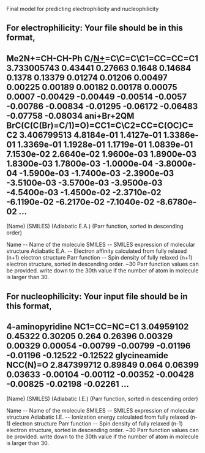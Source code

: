 Final model for predicting electrophilicity and nucleophilicity


For electrophilicity:
Your file should be in this format,
------------------------------------------------------
Me2N+=CH-CH-Ph  C/[N+](C)=C\C=C\C1=CC=CC=C1  3.733005743 0.43441  0.27663  0.1648   0.14684  0.1378   0.13379  0.01274  0.01206 0.00497  0.00225  0.00189  0.00182  0.00178  0.00075  0.0007  -0.00429  -0.00449 -0.00514 -0.0057  -0.00786 -0.00834 -0.01295 -0.06172 -0.06483 -0.07758 -0.08034
ani+Br+2QM BrC(C(C(Br)=C/1)=O)=CC1=C\C2=CC=C(OC)C=C2  3.406799513  4.8184e-01  1.4127e-01  1.3386e-01  1.3369e-01  1.1928e-01  1.1719e-01 1.0839e-01  7.1530e-02  2.6640e-02  1.9600e-03  1.8900e-03  1.8300e-03 1.7800e-03 -1.0000e-04 -3.8000e-04 -1.5900e-03 -1.7400e-03 -2.3900e-03  -3.5100e-03 -3.5700e-03 -3.9500e-03 -4.5400e-03 -1.4500e-02 -2.3710e-02  -6.1190e-02 -6.2170e-02 -7.1040e-02 -8.6780e-02
...
------------------------------------------------------
  (Name)      (SMILES)   (Adiabatic E.A.)  (Parr function, sorted in descending order)

Name -- Name of the molecule
SMILES -- SMILES expression of molecular structure
Adiabatic E.A. -- Electron affinity calculated from fully relaxed (n+1) electron structure
Parr function -- Spin density of fully relaxed (n+1) electron structure, sorted in descending order. 
                 ~30 Parr function values can be provided. write down to the 30th value if the number of atom in molecule is larger than 30.


For nucleophilicity:
Your input file should be in this format,
------------------------------------------------------
4-aminopyridine  NC1=CC=NC=C1  3.04959102  0.45322  0.30205  0.264    0.26396  0.00329  0.00329  0.00054 -0.00799 -0.00799 -0.01196 -0.01196 -0.12522 -0.12522 
glycineamide   NCC(N)=O   2.847399712  0.89849  0.064    0.06399  0.03633 -0.00104 -0.00112 -0.00352 -0.00428 -0.00825 -0.02198 -0.02261
...
------------------------------------------------------
  (Name)      (SMILES)   (Adiabatic I.E.)  (Parr function, sorted in descending order)

Name -- Name of the molecule
SMILES -- SMILES expression of molecular structure
Adiabatic I.E. -- Ionization energy calculated from fully relaxed (n-1) electron structure
Parr function -- Spin density of fully relaxed (n-1) electron structure, sorted in descending order. 
                 ~30 Parr function values can be provided. write down to the 30th value if the number of atom in molecule is larger than 30.
